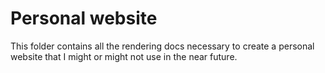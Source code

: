 # Personal website

This folder contains all the rendering docs necessary to create a personal website that I might or might not use in the near future.
